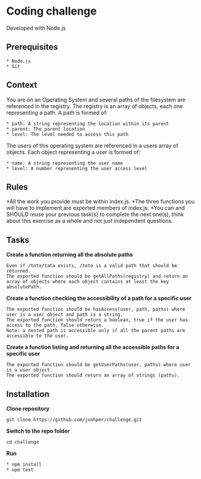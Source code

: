 # Coding challenge

Developed with Node.js

## Prerequisites

    * Node.js
    * Git

## Context

You are on an Operating System and several paths of the filesystem are referenced in the registry.
The registry is an array of objects, each one representing a path.
A path is formed of:

    * path: A string representing the location within its parent
    * parent: The parent location
    * level: The level needed to access this path

The users of this operating system are referenced in a users array of objects.
Each object representing a user is formed of:

    * name: A string representing the user name
    * level: A number representing the user access level

## Rules

*All the work you provide must be within index.js.
*The three functions you will have to implement are exported members of index.js.
*You can and SHOULD reuse your previous task(s) to complete the next one(s), think about this exercise as a whole and not just independent questions.

## Tasks

**Create a function returning all the absolute paths**

    Even if /toto/tata exists, /toto is a valid path that should be returned.
    The exported function should be getAllPaths(registry) and return an array of objects where each object contains at least the key absolutePath.

**Create a function checking the accessibility of a path for a specific user**

    The exported function should be hasAccess(user, path, paths) where user is a user object and path is a string.
    The exported function should return a boolean, true if the user has access to the path, false otherwise.
    Note: a nested path is accessible only if all the parent paths are accessible to the user.

**Create a function listing and returning all the accessible paths for a specific user**

    The exported function should be getUserPaths(user, paths) where user is a user object.
    The exported function should return an array of strings (paths).

## Installation

**Clone repository**
    
    git clone https://github.com/jonhper/challenge.git

**Switch to the repo folder**

    cd challenge

**Run**

    * npm install
    * npm test